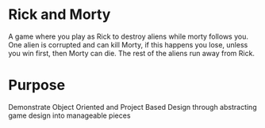 # Rick and Morty
A game where you play as Rick to destroy aliens while morty follows you.
One alien is corrupted and can kill Morty, if this happens you lose, 
unless you win first, then Morty can die. The rest of the aliens run
away from Rick.

# Purpose
Demonstrate Object Oriented and Project Based Design through abstracting game design into manageable pieces
